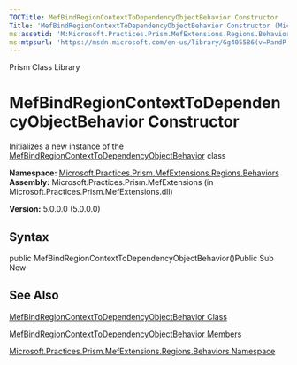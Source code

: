 ```yaml
---
TOCTitle: MefBindRegionContextToDependencyObjectBehavior Constructor
Title: 'MefBindRegionContextToDependencyObjectBehavior Constructor (Microsoft.Practices.Prism.MefExtensions.Regions.Behaviors)'
ms:assetid: 'M:Microsoft.Practices.Prism.MefExtensions.Regions.Behaviors.MefBindRegionContextToDependencyObjectBehavior.\#ctor'
ms:mtpsurl: 'https://msdn.microsoft.com/en-us/library/Gg405586(v=PandP.50)'
---
```


Prism Class Library

MefBindRegionContextToDependencyObjectBehavior Constructor
==========================================================

Initializes a new instance of the [MefBindRegionContextToDependencyObjectBehavior](https://msdn.microsoft.com/library/microsoft.practices.prism.mefextensions.regions.behaviors.mefbindregioncontexttodependencyobjectbehavior) class

**Namespace:** [Microsoft.Practices.Prism.MefExtensions.Regions.Behaviors](https://msdn.microsoft.com/library/microsoft.practices.prism.mefextensions.regions.behaviors)
**Assembly:** Microsoft.Practices.Prism.MefExtensions (in Microsoft.Practices.Prism.MefExtensions.dll)

**Version:** 5.0.0.0 (5.0.0.0)

## Syntax


public MefBindRegionContextToDependencyObjectBehavior()Public Sub New

See Also
--------


[MefBindRegionContextToDependencyObjectBehavior Class](https://msdn.microsoft.com/library/microsoft.practices.prism.mefextensions.regions.behaviors.mefbindregioncontexttodependencyobjectbehavior)

[MefBindRegionContextToDependencyObjectBehavior Members](https://msdn.microsoft.com/allmembers.t:microsoft.practices.prism.mefextensions.regions.behaviors.mefbindregioncontexttodependencyobjectbehavior)

[Microsoft.Practices.Prism.MefExtensions.Regions.Behaviors Namespace](https://msdn.microsoft.com/library/microsoft.practices.prism.mefextensions.regions.behaviors)
